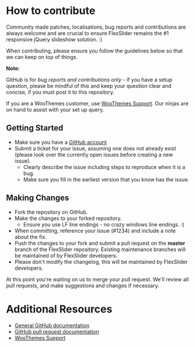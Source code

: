 # How to contribute

Community made patches, localisations, bug reports and contributions are always welcome and are crucial to ensure FlexSlider remains the #1 responsive jQuery slideshow solution. :)

When contributing, please ensure you follow the guidelines below so that we can keep on top of things.

**Note:**

GitHub is for _bug reports and contributions only_ - if you have a setup question, please be mindful of this and keep your question clear and concise, if you must post it to this repository.

If you are a WooThemes customer, use [WooThemes Support](http://support.woothemes.com). Our ninjas are on hand to assist with your set up query.

## Getting Started

- Make sure you have a [GitHub account](https://github.com/signup/free)
- Submit a ticket for your issue, assuming one does not already exist (please look over the currently open issues before creating a new issue).
  - Clearly describe the issue including steps to reproduce when it is a bug.
  - Make sure you fill in the earliest version that you know has the issue.

## Making Changes

- Fork the repository on GitHub.
- Make the changes to your forked repository.
  - Ensure you use LF line endings - no crazy windows line endings. :)
- When committing, reference your issue (#1234) and include a note about the fix.
- Push the changes to your fork and submit a pull request on the **master** branch of the FlexSlider repository. Existing maintenance branches will be maintained of by FlexSlider developers.
- Please don't modify the changelog, this will be maintained by FlexSlider developers.

At this point you're waiting on us to merge your pull request. We'll review all pull requests, and make suggestions and changes if necessary.

# Additional Resources

- [General GitHub documentation](http://help.github.com/)
- [GitHub pull request documentation](http://help.github.com/send-pull-requests/)
- [WooThemes Support](http://support.woothemes.com)
